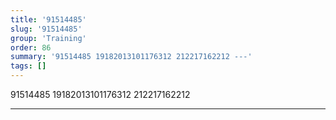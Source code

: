 ```yaml
---
title: '91514485'
slug: '91514485'
group: 'Training'
order: 86
summary: '91514485 19182013101176312 212217162212 ---'
tags: []
---
```


91514485
19182013101176312
212217162212

---
